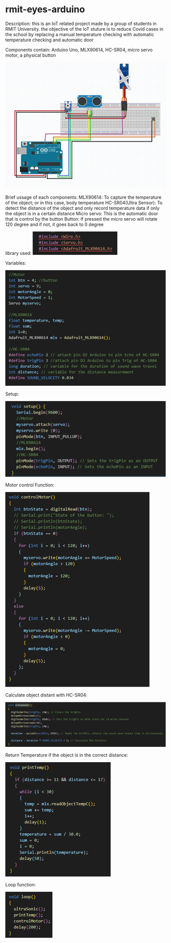 # rmit-eyes-arduino

Description: this is an IoT related project made by a group of students in RMIT University. the objective of the IoT stuture is to reduce Covid cases in the school by replacing a manual temperature checking with automatic temperature checking and automatic door

Components contain: Arduino Uno, MLX90614, HC-SR04, micro servo motor, a physical button

![](images/semi-design.png)

Brief ussage of each components: 
MLX90614: To capture the temperature of the object; or in this case, body temperature
HC-SR04(Ultra Sensor): To detect the distance of the object and only record temperature data if only the object is in a certain distance
Micro servo: This is the automatic door that is control by the button
Button: If pressed the micro servo will rotate 120 degree and if not, it goes back to 0 degree 

library used: 
![](images/Libraries.png)

Variables: 

![](images/variables.png)

Setup:

![](images/setup.png)

Motor control Function:

![](images/motorFunction.png)

Calculate object distant with HC-SR04:

![](images/ultraSonic.png)

Return Temperature if the object is in the correct distance:

![](images/printTemp.png)

Loop function:

![](images/loop.png)